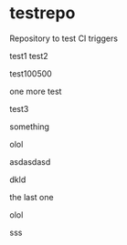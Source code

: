# testrepo
Repository to test CI triggers

test1
test2


test100500

one more test


test3

something

olol

asdasdasd

dkld

the last one

olol

sss
